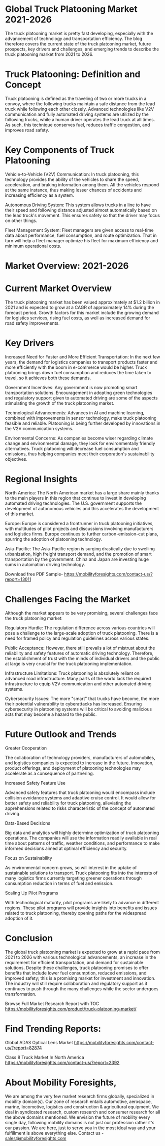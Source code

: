 # Global Truck Platooning Market 2021-2026

The truck platooning market is pretty fast developing, especially with the advancement of technology and transportation efficiency. The blog therefore covers the current state of the truck platooning market, future prospects, key drivers and challenges, and emerging trends to describe the truck platooning market from 2021 to 2026.

# Truck Platooning: Definition and Concept

Truck platooning is defined as the traveling of two or more trucks in a convoy, where the following trucks maintain a safe distance from the lead truck while following each other closely. Advanced technologies like V2V communication and fully automated driving systems are utilized by the following trucks, while a human driver operates the lead truck at all times. As such, this technique conserves fuel, reduces traffic congestion, and improves road safety.

# Key Components of Truck Platooning

Vehicle-to-Vehicle (V2V) Communication: In truck platooning, this technology provides the ability of the vehicles to share the speed, acceleration, and braking information among them. All the vehicles respond at the same instance, thus making lesser chances of accidents and increasing efficiency as a system.

Autonomous Driving System: This system allows trucks in a line to have their speed and following distance adjusted almost automatically based on the lead truck's movement. This ensures safety so that the driver may focus on other things.

Fleet Management System: Fleet managers are given access to real-time data about performance, fuel consumption, and route optimization. That in turn will help a fleet manager optimize his fleet for maximum efficiency and minimum operational costs.

# Market Overview: 2021-2026

# Current Market Overview

The truck platooning market has been valued approximately at $1.2 billion in 2021 and is expected to grow at a CAGR of approximately 14% during the forecast period. Growth factors for this market include the growing demand for logistics services, rising fuel costs, as well as increased demand for road safety improvements.

# Key Drivers

Increased Need for Faster and More Efficient Transportation: In the next few years, the demand for logistics companies to transport products faster and more efficiently with the boom in e-commerce would be higher. Truck platooning brings down fuel consumption and reduces the time taken to travel, so it achieves both these demands.

Government Incentives: Any government is now promoting smart transportation solutions. Encouragement in adopting green technologies and regulatory support given to automated driving are some of the aspects stimulating the growth of the truck platooning market.

Technological Advancements: Advances in AI and machine learning, combined with improvements in sensor technology, make truck platooning feasible and reliable. Platooning is being further developed by innovations in the V2V communication systems.

Environmental Concerns: As companies become wiser regarding climate change and environmental damage, they look for environmentally friendly alternatives. Truck platooning will decrease fuel consumption and emissions, thus helping companies meet their corporation's sustainability objectives.

# Regional Insights

North America: The North American market has a large share mainly thanks to the main players in this region that continue to invest in developing automated driving technologies. The U.S. government supports the development of autonomous vehicles and this accelerates the development of this market.

Europe: Europe is considered a frontrunner in truck platooning initiatives, with multitudes of pilot projects and discussions involving manufacturers and logistics firms. Europe continues to further carbon-emission-cut plans, spurring the adoption of platooning technology.

Asia-Pacific: The Asia-Pacific region is surging drastically due to swelling urbanization, high freight transport demand, and the promotion of smart transportation by the government. China and Japan are investing huge sums in automation driving technology.


Download free PDF Sample- https://mobilityforesights.com/contact-us/?report=13011

# Challenges Facing the Market

Although the market appears to be very promising, several challenges face the truck platooning market:

Regulatory Hurdle: The regulation difference across various countries will pose a challenge to the large-scale adoption of truck platooning. There is a need for framed policy and regulation guidelines across various states.

Public Acceptance: However, there still prevails a lot of mistrust about the reliability and safety features of automatic driving technology. Therefore, the establishment of trust with the minds of individual drivers and the public at large is very crucial for the truck platooning implementation.

Infrastructure Limitations: Truck platooning is absolutely reliant on advanced road infrastructure. Many parts of the world lack the required infrastructure to equip V2V communication and other automated driving systems.

Cybersecurity Issues: The more "smart" that trucks have become, the more their potential vulnerability to cyberattacks has increased. Ensuring cybersecurity in platooning systems will be critical to avoiding malicious acts that may become a hazard to the public.

# Future Outlook and Trends

Greater Cooperation

The collaboration of technology providers, manufacturers of automobiles, and logistics companies is expected to increase in the future. Innovation, product offerings, and deployment of platooning technologies may accelerate as a consequence of partnering.

Increased Safety Feature Use

Advanced safety features that truck platooning would encompass include collision avoidance systems and adaptive cruise control. It would allow for better safety and reliability for truck platooning, alleviating the apprehensions related to risks characteristic of the concept of automated driving.

Data-Based Decisions

Big data and analytics will highly determine optimization of truck platooning operations. The companies will use the information readily available in real time about patterns of traffic, weather conditions, and performance to make informed decisions aimed at optimal efficiency and security.

Focus on Sustainability

As environmental concern grows, so will interest in the uptake of sustainable solutions to transport. Truck platooning fits into the interests of many logistics firms currently targeting greener operations through consumption reduction in terms of fuel and emission.

Scaling Up Pilot Programs

With technological maturity, pilot programs are likely to advance in different regions. These pilot programs will provide insights into benefits and issues related to truck platooning, thereby opening paths for the widespread adoption of it.

# Conclusion

The global truck platooning market is expected to grow at a rapid pace from 2021 to 2026 with various technological advancements, an increase in the requirement for efficient transportation, and demand for sustainable solutions. Despite these challenges, truck platooning promises to offer benefits that include lower fuel consumption, reduced emissions, and improved safety; this is a promising market for investment and innovation. The industry will still require collaboration and regulatory support as it continues to push through the many challenges while the sector undergoes transformation.

Browse Full Market Research Report with TOC https://mobilityforesights.com/product/truck-platooning-market/


# Find Trending Reports:

Global ADAS Optical Lens Market https://mobilityforesights.com/contact-us/?report=82874

Class 8 Truck Market In North America https://mobilityforesights.com/contact-us/?report=2392


# About Mobility Foresights,
We are among the very few market research firms globally, specialized in mobility domain(s). Our zone of research entails automotive, aerospace, marine, locomotive, logistics and construction & agricultural equipment. We deal in syndicated research, custom research and consumer research for all the above domains mentioned.
We envision the future of mobility every single day, following mobility domains is not just our profession rather it's our passion. We are here, just to serve you in the most ideal way and your fulfillment is above everything else. Contact us -  sales@mobilityforesights.com

